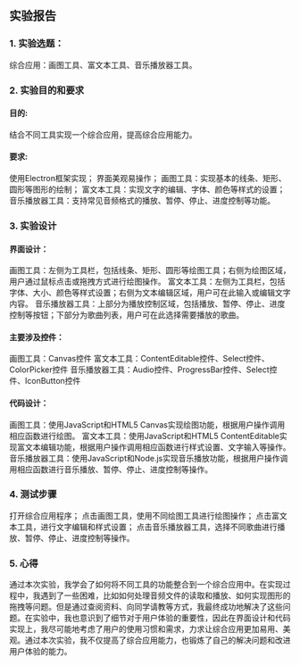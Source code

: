## 实验报告
### 1. 实验选题：
综合应用：画图工具、富文本工具、音乐播放器工具。

### 2. 实验目的和要求
#### 目的:
结合不同工具实现一个综合应用，提高综合应用能力。

#### 要求:
使用Electron框架实现；
界面美观易操作；
画图工具：实现基本的线条、矩形、圆形等图形的绘制；
富文本工具：实现文字的编辑、字体、颜色等样式的设置；
音乐播放器工具：支持常见音频格式的播放、暂停、停止、进度控制等功能。
### 3. 实验设计
#### 界面设计：
画图工具：左侧为工具栏，包括线条、矩形、圆形等绘图工具；右侧为绘图区域，用户通过鼠标点击或拖拽方式进行绘图操作。
富文本工具：左侧为工具栏，包括字体、大小、颜色等样式设置；右侧为文本编辑区域，用户可在此输入或编辑文字内容。
音乐播放器工具：上部分为播放控制区域，包括播放、暂停、停止、进度控制等按钮；下部分为歌曲列表，用户可在此选择需要播放的歌曲。
#### 主要涉及控件：
画图工具：Canvas控件
富文本工具：ContentEditable控件、Select控件、ColorPicker控件
音乐播放器工具：Audio控件、ProgressBar控件、Select控件、IconButton控件
#### 代码设计：
画图工具：使用JavaScript和HTML5 Canvas实现绘图功能，根据用户操作调用相应函数进行绘图。
富文本工具：使用JavaScript和HTML5 ContentEditable实现富文本编辑功能，根据用户操作调用相应函数进行样式设置、文字输入等操作。
音乐播放器工具：使用JavaScript和Node.js实现音乐播放功能，根据用户操作调用相应函数进行音乐播放、暂停、停止、进度控制等操作。
### 4. 测试步骤
打开综合应用程序；
点击画图工具，使用不同绘图工具进行绘图操作；
点击富文本工具，进行文字编辑和样式设置；
点击音乐播放器工具，选择不同歌曲进行播放、暂停、停止、进度控制等操作。
### 5. 心得
通过本次实验，我学会了如何将不同工具的功能整合到一个综合应用中。在实现过程中，我遇到了一些困难，比如如何处理音频文件的读取和播放、如何实现图形的拖拽等问题。但是通过查阅资料、向同学请教等方式，我最终成功地解决了这些问题。在实验中，我也意识到了细节对于用户体验的重要性，因此在界面设计和代码实现上，我尽可能地考虑了用户的使用习惯和需求，力求让综合应用更加易用、美观。通过本次实验，我不仅提高了综合应用能力，也锻炼了自己的解决问题和改进用户体验的能力。